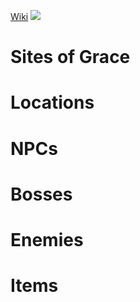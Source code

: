 [Wiki]()
<img src="https://eldenring.wiki.fextralife.com/file/Elden-Ring/main_limgrave_reg_map_elden_ring_wiki_guide_600px.jpg" />

# Sites of Grace

# Locations

# NPCs

# Bosses

# Enemies

# Items